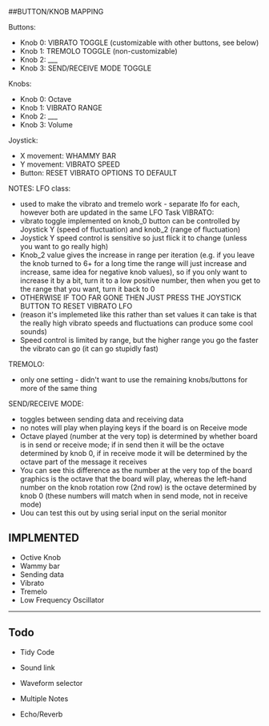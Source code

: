 ##BUTTON/KNOB MAPPING

Buttons:
- Knob 0: VIBRATO TOGGLE (customizable with other buttons, see below)
- Knob 1: TREMOLO TOGGLE (non-customizable)
- Knob 2: ___
- Knob 3: SEND/RECEIVE MODE TOGGLE

Knobs:
- Knob 0: Octave
- Knob 1: VIBRATO RANGE
- Knob 2: ___
- Knob 3: Volume

Joystick:
- X movement: WHAMMY BAR
- Y movement: VIBRATO SPEED
- Button: RESET VIBRATO OPTIONS TO DEFAULT

NOTES:
LFO class:
- used to make the vibrato and tremelo work - separate lfo for each, however both are updated in the same LFO Task
VIBRATO:
- vibrato toggle implemented on knob_0 button can be controlled by Joystick Y (speed of fluctuation) and knob_2 (range of fluctuation)
- Joystick Y speed control is sensitive so just flick it to change (unless you want to go really high)
- Knob_2 value gives the increase in range per iteration (e.g. if you leave the knob turned to 6+ for a long time the range will just increase and increase, same idea for negative knob values), so if you only want to increase it by a bit, turn it to a low positive number, then when you get to the range that you want, turn it back to 0
- OTHERWISE IF TOO FAR GONE THEN JUST PRESS THE JOYSTICK BUTTON TO RESET VIBRATO LFO
- (reason it's implemeted like this rather than set values it can take is that the really high vibrato speeds and fluctuations can produce some cool sounds) 
- Speed control is limited by range, but the higher range you go the faster the vibrato can go (it can go stupidly fast)

TREMOLO:
- only one setting - didn't want to use the remaining knobs/buttons for more of the same thing

SEND/RECEIVE MODE:
- toggles between sending data and receiving data
- no notes will play when playing keys if the board is on Receive mode
- Octave played (number at the very top) is determined by whether board is in send or receive mode; if in send then it will be the octave determined by knob 0, if in receive mode it will be determined by the octave part of the message it receives 
- You can see this difference as the number at the very top of the board graphics is the octave that the board will play, whereas the left-hand number on the knob rotation row (2nd row) is the octave determined by knob 0 (these numbers will match when in send mode, not in receive mode)
- Uou can test this out by using serial input on the serial monitor



## IMPLMENTED

- Octive Knob
- Wammy bar
- Sending data
- Vibrato
- Tremelo
- Low Frequency Oscillator

---

## Todo 

- Tidy Code

- Sound link

- Waveform selector
- Multiple Notes
- Echo/Reverb


 
